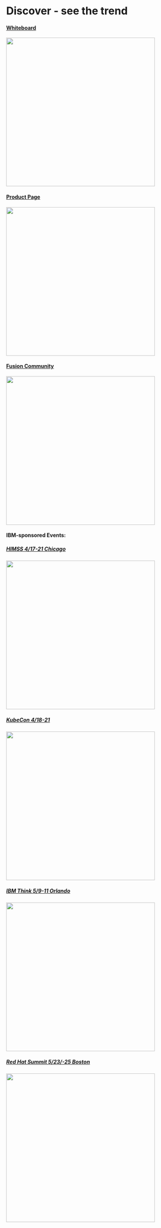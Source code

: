 

# Discover - see the trend

#### [Whiteboard](https://excalidraw.com/#room=3aac631a87db9a62e703,wCIa-8IBRLrmoPImJySMrw)
<img src=https://user-images.githubusercontent.com/38366661/231657331-1ff1c2c6-a893-4039-b861-88894cf1ab66.png width=400>


#### [Product Page](https://www.ibm.com/products/storage-fusion)
<img src=https://user-images.githubusercontent.com/38366661/231651267-77519912-0124-4908-997a-e4c0d26f3561.png width=400>


#### [Fusion Community](https://community.ibm.com/community/user/storage/communities/community-home?CommunityKey=e596ba82-cd57-4fae-8042-163e59279ff3)
<img src=https://user-images.githubusercontent.com/38366661/231656553-e8336ac8-4ed8-4f14-8ec9-86b0b902e94c.png width=400>


#### IBM-sponsored Events: 

##### [HIMSS 4/17-21 Chicago](https://www.himss.org/global-conference)
<img src=https://user-images.githubusercontent.com/38366661/231657034-55ea06e3-c5b0-4638-b8d7-a9f425c5046e.png width=400>

##### [KubeCon 4/18-21](https://events.linuxfoundation.org/kubecon-cloudnativecon-europe)
<img src=https://user-images.githubusercontent.com/38366661/231657743-44d953f8-25e0-4cd6-8b60-e0a9e47aeffa.png width=400>

##### [IBM Think 5/9-11 Orlando](https://www.ibm.com/events/think/)
<img src=https://user-images.githubusercontent.com/38366661/231656782-4b338180-5302-4b5d-940f-7dfb68deb23d.png width=400>


##### [Red Hat Summit 5/23/-25 Boston](https://www.redhat.com/en/summit)
<img src=https://user-images.githubusercontent.com/38366661/231657976-b30ef6a7-c0f8-47df-adba-6bd700678fef.png width=400>

